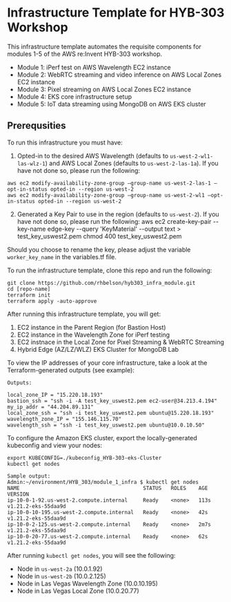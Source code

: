 # Infrastructure Template for HYB-303 Workshop
This infrastructure template automates the requisite components for modules 1-5 of the AWS re:Invent HYB-303 workshop.
- Module 1: iPerf test on AWS Wavelength EC2 instance
- Module 2: WebRTC streaming and video inference on AWS Local Zones EC2 instance
- Module 3: Pixel streaming on AWS Local Zones EC2 instance
- Module 4: EKS core infrastructure setup
- Module 5: IoT data streaming using MongoDB on AWS EKS cluster 


## Prerequsities
To run this infrastructure you must have:
1) Opted-in to the desired AWS Wavelength (defaults to `us-west-2-wl1-las-wlz-1`) and AWS Local Zones (defaults to `us-west-2-las-1a`). If you have not done so, please run the following:
```
aws ec2 modify-availability-zone-group —group-name us-west-2-las-1 —opt-in-status opted-in --region us-west-2
aws ec2 modify-availability-zone-group —group-name us-west-2-wl1 —opt-in-status opted-in --region us-west-2
```

2) Generated a Key Pair to use in the region (defaults to `us-west-2`). If you have not done so, please run the following:
aws ec2 create-key-pair --key-name edge-key --query 'KeyMaterial' --output text > test_key_uswest2.pem
chmod 400 test_key_uswest2.pem

Should you choose to rename the key, please adjust the variable `worker_key_name` in the variables.tf file.

To run the infrastructure template, clone this repo and run the following:
```
git clone https://github.com/rhbelson/hyb303_infra_module.git
cd [repo-name]
terraform init
terraform apply -auto-approve
```

After running this infrastructure template, you will get:
1) EC2 instance in the Parent Region (for Bastion Host)
1) EC2 instance in the Wavelength Zone for iPerf testing
2) EC2 instnace in the Local Zone for Pixel Streaming & WebRTC Streaming
3) Hybrid Edge (AZ/LZ/WLZ) EKS Cluster for MongoDB Lab

To view the IP addresses of your core infrastructure, take a look at the Terraform-generated outputs (see example):
```
Outputs:

local_zone_IP = "15.220.18.193"
bastion_ssh = "ssh -i -A test_key_uswest2.pem ec2-user@34.213.4.194"
my_ip_addr = "44.204.89.131"
local_zone_ssh = "ssh -i test_key_uswest2.pem ubuntu@15.220.18.193"
wavelength_zone_IP = "155.146.115.70"
wavelength_ssh = "ssh -i test_key_uswest2.pem ubuntu@10.0.10.50"
```


To configure the Amazon EKS cluster, export the locally-generated kubeconfig and view your nodes:
```
export KUBECONFIG=./kubeconfig_HYB-303-eks-Cluster
kubectl get nodes

Sample output:
Admin:~/environment/HYB_303/module_1_infra $ kubectl get nodes
NAME                                        STATUS   ROLES    AGE    VERSION
ip-10-0-1-92.us-west-2.compute.internal     Ready    <none>   113s   v1.21.2-eks-55daa9d
ip-10-0-10-195.us-west-2.compute.internal   Ready    <none>   42s    v1.21.2-eks-55daa9d
ip-10-0-2-125.us-west-2.compute.internal    Ready    <none>   2m7s   v1.21.2-eks-55daa9d
ip-10-0-20-77.us-west-2.compute.internal    Ready    <none>   62s    v1.21.2-eks-55daa9d
```

After running `kubectl get nodes`, you will see the following:
- Node in `us-west-2a` (10.0.1.92)
- Node in `us-west-2b` (10.0.2.125)
- Node in Las Vegas Wavelength Zone (10.0.10.195)
- Node in Las Vegas Local Zone (10.0.20.77)